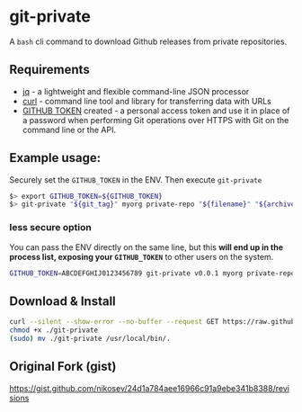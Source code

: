 # git-private

A `bash` cli command to download Github releases from private repositories.

## Requirements

* [jq](https://stedolan.github.io/jq/) - a lightweight and flexible command-line JSON processor
* [curl](https://curl.haxx.se/) - command line tool and library for transferring data with URLs
* [GITHUB TOKEN](https://help.github.com/en/github/authenticating-to-github/creating-a-personal-access-token-for-the-command-line) created - a personal access token and use it in place of a password when performing Git operations over HTTPS with Git on the command line or the API.

## Example usage: 

Securely set the `GITHUB_TOKEN` in the ENV. Then execute `git-private`

```bash
$> export GITHUB_TOKEN=${GITHUB_TOKEN} 
$> git-private "${git_tag}" myorg private-repo "${filename}" "${archive:?}/${filename}"
```

###  less secure option

You can pass the ENV directly on the same line, but this **will end up in the process list, exposing your `GITHUB_TOKEN`** to other users on the system.

```bash
GITHUB_TOKEN=ABCDEFGHIJ0123456789 git-private v0.0.1 myorg private-repo foo.tar.gz /var/tmp/foo.tar.gz
```

## Download & Install

```bash
curl --silent --show-error --no-buffer --request GET https://raw.githubusercontent.com/shadowbq/git-private/master/git-private --output git-private
chmod +x ./git-private
(sudo) mv ./git-private /usr/local/bin/.
```

## Original Fork (gist)

https://gist.github.com/nikosev/24d1a784aee16966c91a9ebe341b8388/revisions
